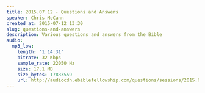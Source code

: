 ```yaml
---
title: 2015.07.12 - Questions and Answers
speaker: Chris McCann
created_at: 2015-07-12 13:30
slug: questions-and-answers
description: Various questions and answers from the Bible
audio:
  mp3_low:
    length: '1:14:31'
    bitrate: 32 Kbps
    sample_rate: 22050 Hz
    size: 17.1 MB
    size_bytes: 17883559
    url: http://audiocdn.ebiblefellowship.com/questions/sessions/2015.07.12_McCann_-_Questions_and_Answers.mp3
---
```

